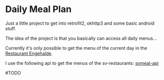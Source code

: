 # Daily Meal Plan

Just a little project to get into retrofit2, okhttp3 and some basic android stuff.

The idea of the project is that you basically can access all daily menus...

Currently it's only possible to get the menu of the current day in the [Restaurant Engehalde](http://restaurant-engehalde.sv-restaurant.ch/). 

I use the following api to get the menus of the sv-restaurants: [svmeal-api](https://github.com/jmesserli/svmeal-api)

\#TODO
